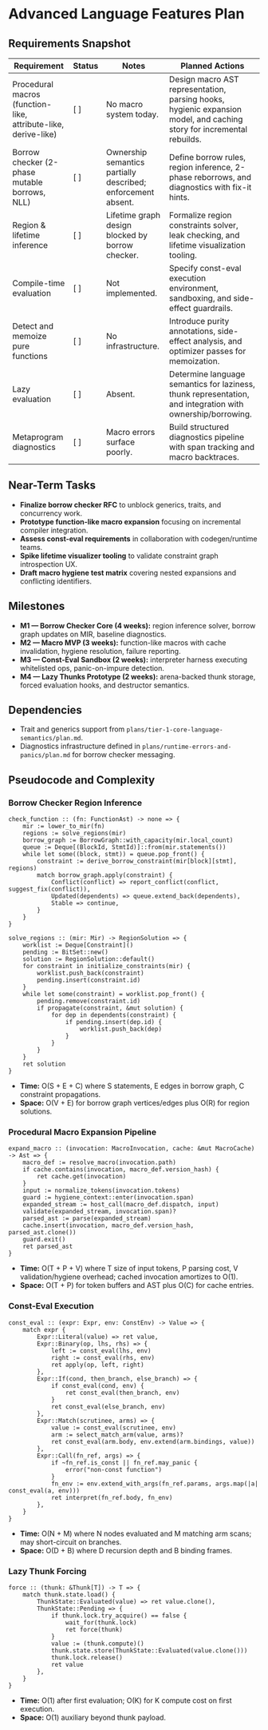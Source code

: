 # Advanced Language Features Plan

## Requirements Snapshot
| Requirement | Status | Notes | Planned Actions |
| --- | --- | --- | --- |
| Procedural macros (function-like, attribute-like, derive-like) | [ ] | No macro system today. | Design macro AST representation, parsing hooks, hygienic expansion model, and caching story for incremental rebuilds. |
| Borrow checker (2-phase mutable borrows, NLL) | [ ] | Ownership semantics partially described; enforcement absent. | Define borrow rules, region inference, 2-phase reborrows, and diagnostics with fix-it hints. |
| Region & lifetime inference | [ ] | Lifetime graph design blocked by borrow checker. | Formalize region constraints solver, leak checking, and lifetime visualization tooling. |
| Compile-time evaluation | [ ] | Not implemented. | Specify const-eval execution environment, sandboxing, and side-effect guardrails. |
| Detect and memoize pure functions | [ ] | No infrastructure. | Introduce purity annotations, side-effect analysis, and optimizer passes for memoization. |
| Lazy evaluation | [ ] | Absent. | Determine language semantics for laziness, thunk representation, and integration with ownership/borrowing. |
| Metaprogram diagnostics | [ ] | Macro errors surface poorly. | Build structured diagnostics pipeline with span tracking and macro backtraces. |

## Near-Term Tasks
- **Finalize borrow checker RFC** to unblock generics, traits, and concurrency work.
- **Prototype function-like macro expansion** focusing on incremental compiler integration.
- **Assess const-eval requirements** in collaboration with codegen/runtime teams.
- **Spike lifetime visualizer tooling** to validate constraint graph introspection UX.
- **Draft macro hygiene test matrix** covering nested expansions and conflicting identifiers.

## Milestones
- **M1 — Borrow Checker Core (4 weeks):** region inference solver, borrow graph updates on MIR, baseline diagnostics.
- **M2 — Macro MVP (3 weeks):** function-like macros with cache invalidation, hygiene resolution, failure reporting.
- **M3 — Const-Eval Sandbox (2 weeks):** interpreter harness executing whitelisted ops, panic-on-impure detection.
- **M4 — Lazy Thunks Prototype (2 weeks):** arena-backed thunk storage, forced evaluation hooks, and destructor semantics.

## Dependencies
- Trait and generics support from `plans/tier-1-core-language-semantics/plan.md`.
- Diagnostics infrastructure defined in `plans/runtime-errors-and-panics/plan.md` for borrow checker messaging.

## Pseudocode and Complexity

### Borrow Checker Region Inference
```pn
check_function :: (fn: FunctionAst) -> none => {
	mir := lower_to_mir(fn)
	regions := solve_regions(mir)
	borrow_graph := BorrowGraph::with_capacity(mir.local_count)
	queue := Deque[(BlockId, StmtId)]::from(mir.statements())
	while let some((block, stmt)) = queue.pop_front() {
		constraint := derive_borrow_constraint(mir[block][stmt], regions)
		match borrow_graph.apply(constraint) {
			Conflict(conflict) => report_conflict(conflict, suggest_fix(conflict)),
			Updated(dependents) => queue.extend_back(dependents),
			Stable => continue,
		}
	}
}

solve_regions :: (mir: Mir) -> RegionSolution => {
	worklist := Deque[Constraint]()
	pending := BitSet::new()
	solution := RegionSolution::default()
	for constraint in initialize_constraints(mir) {
		worklist.push_back(constraint)
		pending.insert(constraint.id)
	}
	while let some(constraint) = worklist.pop_front() {
		pending.remove(constraint.id)
		if propagate(constraint, &mut solution) {
			for dep in dependents(constraint) {
				if pending.insert(dep.id) {
					worklist.push_back(dep)
				}
			}
		}
	}
	ret solution
}
```
- **Time:** O(S + E + C) where S statements, E edges in borrow graph, C constraint propagations.
- **Space:** O(V + E) for borrow graph vertices/edges plus O(R) for region solutions.

### Procedural Macro Expansion Pipeline
```pn
expand_macro :: (invocation: MacroInvocation, cache: &mut MacroCache) -> Ast => {
	macro_def := resolve_macro(invocation.path)
	if cache.contains(invocation, macro_def.version_hash) {
		ret cache.get(invocation)
	}
	input := normalize_tokens(invocation.tokens)
	guard := hygiene_context::enter(invocation.span)
	expanded_stream := host_call(macro_def.dispatch, input)
	validate(expanded_stream, invocation.span)?
	parsed_ast := parse(expanded_stream)
	cache.insert(invocation, macro_def.version_hash, parsed_ast.clone())
	guard.exit()
	ret parsed_ast
}
```
- **Time:** O(T + P + V) where T size of input tokens, P parsing cost, V validation/hygiene overhead; cached invocation amortizes to O(1).
- **Space:** O(T + P) for token buffers and AST plus O(C) for cache entries.

### Const-Eval Execution
```pn
const_eval :: (expr: Expr, env: ConstEnv) -> Value => {
	match expr {
		Expr::Literal(value) => ret value,
		Expr::Binary(op, lhs, rhs) => {
			left := const_eval(lhs, env)
			right := const_eval(rhs, env)
			ret apply(op, left, right)
		},
		Expr::If(cond, then_branch, else_branch) => {
			if const_eval(cond, env) {
				ret const_eval(then_branch, env)
			}
			ret const_eval(else_branch, env)
		},
		Expr::Match(scrutinee, arms) => {
			value := const_eval(scrutinee, env)
			arm := select_match_arm(value, arms)?
			ret const_eval(arm.body, env.extend(arm.bindings, value))
		},
		Expr::Call(fn_ref, args) => {
			if ~fn_ref.is_const || fn_ref.may_panic {
				error("non-const function")
			}
			fn_env := env.extend_with_args(fn_ref.params, args.map(|a| const_eval(a, env)))
			ret interpret(fn_ref.body, fn_env)
		},
	}
}
```
- **Time:** O(N + M) where N nodes evaluated and M matching arm scans; may short-circuit on branches.
- **Space:** O(D + B) where D recursion depth and B binding frames.

### Lazy Thunk Forcing
```pn
force :: (thunk: &Thunk[T]) -> T => {
	match thunk.state.load() {
		ThunkState::Evaluated(value) => ret value.clone(),
		ThunkState::Pending => {
			if thunk.lock.try_acquire() == false {
				wait_for(thunk.lock)
				ret force(thunk)
			}
			value := (thunk.compute)()
			thunk.state.store(ThunkState::Evaluated(value.clone()))
			thunk.lock.release()
			ret value
		},
	}
}
```
- **Time:** O(1) after first evaluation; O(K) for K compute cost on first execution.
- **Space:** O(1) auxiliary beyond thunk payload.
